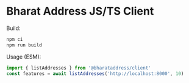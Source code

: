 # Bharat Address JS/TS Client

Build:
```bash
npm ci
npm run build
```

Usage (ESM):
```ts
import { listAddresses } from '@bharataddress/client'
const features = await listAddresses('http://localhost:8000', 10)
```

